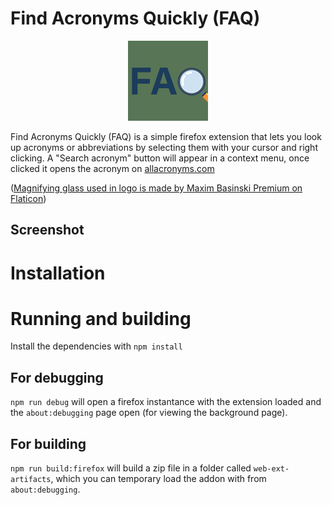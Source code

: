﻿# Find Acronyms Quickly (FAQ)
 <p align="center">
  <img width="128" height="128" alt="NoDistractions logo" src="https://github.com/AsciiJakob/FindAcronymsQuickly/blob/master/src/static/assets/icon-128.png?raw=true">
</p>
Find Acronyms Quickly (FAQ) is a simple firefox extension that lets you look up acronyms or abbreviations by selecting them with your cursor and right clicking. A "Search acronym" button will appear in a context menu, once clicked it opens the acronym on <a href="https://www.allacronyms.com/">allacronyms.com</a>


(<a href="https://www.flaticon.com/free-icons/search" title="search icon">Magnifying glass used in logo is made by Maxim Basinski Premium on Flaticon</a>)
## Screenshot

# Installation

# Running and building
Install the dependencies with `npm install`
## For debugging
`npm run debug` will open a firefox instantance with the extension loaded and the `about:debugging` page open (for viewing the background page).
## For building
`npm run build:firefox` will build a zip file in a folder called `web-ext-artifacts`, which you can temporary load the addon with from `about:debugging`.
